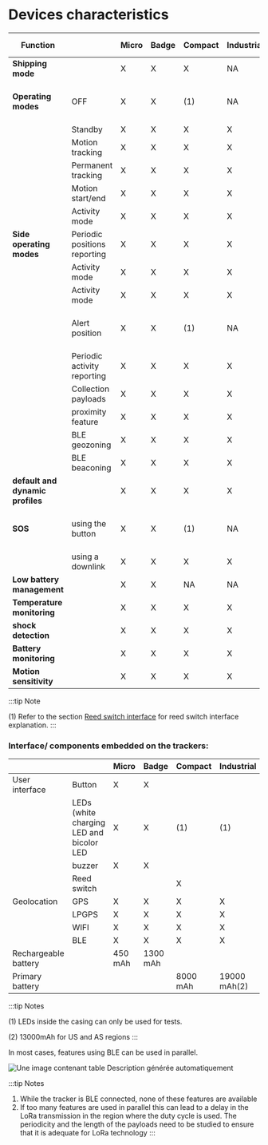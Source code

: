# Devices characteristics

|  Function      |         |Micro    | Badge   | Compact |Industrial| Required interface  |
|----------------|---------|---------|---------|---------|----------|---------------------|
|**Shipping mode**|         |   X     |  X      |  X      |     NA   |Button or reed switch|
|**Operating modes**|OFF   |   X     | X       | (1)     |   NA     |Button or reed switch acting like a button |
|                |  Standby|   X     | X       | X       | X        |                      |
|          | Motion tracking|   X     | X       | X       | X        |                      |
|         | Permanent tracking| X    | X       | X       | X        |                      |
|         | Motion start/end | X    | X       | X        | X        |                      |
|         | Activity mode  | X    | X       | X          | X        |                      |
|**Side operating modes**|Periodic positions reporting  | X| X | X  | X |                  |
|         | Activity mode  | X    | X       | X          | X        |                      |
|         | Activity mode  | X    | X       | X          | X        |                      |
|         | Alert position  | X    | X       | (1)          | NA    |Button or reed switch acting like a button|
|         | Periodic activity reporting  | X    | X       | X       | X        |           |
|         | Collection payloads  | X    | X       | X          | X  |                      |
|         | proximity feature  | X    | X       | X          | X    |                      |
|         | BLE geozoning  | X    | X       | X          | X        |                      |
|         | BLE beaconing  | X    | X       | X          | X        |                      |
|**default and dynamic profiles**|  | X    | X       | X          | X        |             |
|**SOS**|using the button  | X    | X       | (1)        |     NA |Button or reed switch acting like a button |
|       |using a downlink  | X    | X       | X          | X        |                      |
|**Low battery management**|  | X    | X       | NA          | NA   |Rechargeable battery |
|**Temperature monitoring**|  | X    | X       | X          | X        |             |
|**shock detection**|  | X    | X       | X          | X        |             |
|**Battery monitoring**|  | X    | X       | X          | X        |             |
|**Motion sensitivity**|  | X    | X       | X          | X        |             |


:::tip Note

(1) Refer to the section [Reed switch interface](/AbeewayRefGuide/functioning/user-interfaces/#reed-switch-interface) for reed switch interface explanation.
:::

### Interface/ components embedded on the trackers:


|          |  |  **Micro** |  **Badge** | **Compact** | **Industrial**  |
|----------|----------|----------|----------|----------|---------|
| User interface      | Button   | X        | X        |         |         
|          | LEDs (white charging LED and bicolor LED  | X     | X        | (1)  | (1) |
|          | buzzer | X      | X        |          |             |
|          | Reed switch |        |        | X        |          |
| Geolocation          | GPS         | X      | X      | X        |  X |
|                        | LPGPS       | X      | X      | X        |  X |
|                        | WIFI        | X      | X      | X        |  X |
|                        | BLE         | X      | X      | X        |  X |
| Rechargeable battery |       | 450  mAh |       1300 mAh  |          |     |
| Primary battery      |               |        |  | 8000 mAh |    19000 mAh(2) |

:::tip Notes

(1) LEDs inside the casing can only be used for tests.

(2) 13000mAh for US and AS regions
:::

In most cases, features using BLE can be used in parallel.

![Une image contenant table Description générée
automatiquement](./images/image010.png)

:::tip Notes

1.  While the tracker is BLE connected, none of these features are available
2.  If too many features are used in parallel this can lead to a delay in the LoRa transmission in the region where the duty cycle is used. The periodicity and the length of the payloads need to be studied to ensure that it is adequate for LoRa technology
:::